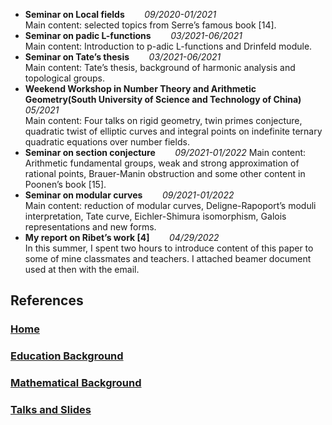 - **Seminar on Local fields**                          &#160;&#160;&#160;&#160;&#160;&#160;  _09/2020-01/2021_  
Main content: selected topics from Serre’s famous book [14].
- **Seminar on padic L-functions**               &#160;&#160;&#160;&#160;&#160;&#160;          _03/2021-06/2021_  
Main content: Introduction to p-adic L-functions and Drinfeld module.
- **Seminar on Tate’s thesis**                       &#160;&#160;&#160;&#160;&#160;&#160;         _03/2021-06/2021_  
Main content: Tate’s thesis, background of harmonic analysis and topological groups.
- **Weekend Workshop in Number Theory and Arithmetic Geometry(South University of Science and Technology of China)**                  &#160;&#160;&#160;&#160;&#160;&#160;            _05/2021_  
Main content: Four talks on rigid geometry, twin primes conjecture, quadratic twist of elliptic curves and integral points on indefinite ternary quadratic equations over number fields.
- **Seminar on section conjecture**                &#160;&#160;&#160;&#160;&#160;&#160;      _09/2021-01/2022_ 
 Main content: Arithmetic fundamental groups, weak and strong approximation of rational points, Brauer-Manin obstruction and some other content in Poonen’s book [15].
- **Seminar on modular curves**              &#160;&#160;&#160;&#160;&#160;&#160;          _09/2021-01/2022_  
Main content: reduction of modular curves, Deligne-Rapoport’s moduli interpretation, Tate curve, Eichler-Shimura isomorphism, Galois representations and new forms.
- **My report on Ribet’s work [4]**            &#160;&#160;&#160;&#160;&#160;&#160;        _04/29/2022_      
In this summer, I spent two hours to introduce content of this paper to some of mine classmates and teachers. I attached beamer document used at then with the email.

## References






### [Home](https://ym-tang.github.io/Home/)
### [Education Background](https://ym-tang.github.io/Educational-Background/)
### [Mathematical Background](https://ym-tang.github.io/Mathematical-Background/)
### [Talks and Slides](https://ym-tang.github.io/Talks-and-Slides/)
